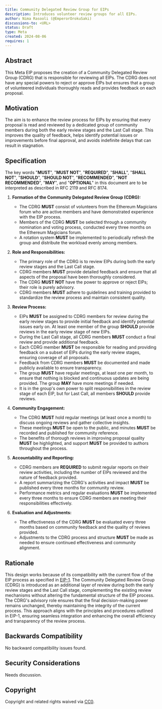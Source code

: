 ```yaml
---
title: Community Delegated Review Group for EIPs
description: Introduces volunteer review groups for all EIPs.
author: Nima Rasooli (@EmperorOrokuSaki)
discussions-to: <URL>
status: Draft
type: Meta
created: 2024-08-06
requires: 1
---
```


## Abstract

This Meta EIP proposes the creation of a Community Delegated Review Group (CDRG) that is responsible for reviewing all EIPs. The CDRG does not have any special powers to reject or approve EIPs but ensures that a group of volunteered individuals thoroughly reads and provides feedback on each proposal.

## Motivation

The aim is to enhance the review process for EIPs by ensuring that every proposal is read and reviewed by a dedicated group of community members during both the early review stages and the Last Call stage. This improves the quality of feedback, helps identify potential issues or improvements before final approval, and avoids indefinite delays that can result in stagnation.

## Specification

The key words "**MUST**", "**MUST NOT**", "**REQUIRED**", "**SHALL**", "**SHALL NOT**", "**SHOULD**", "**SHOULD NOT**", "**RECOMMENDED**", "**NOT RECOMMENDED**", "**MAY**", and "**OPTIONAL**" in this document are to be interpreted as described in RFC 2119 and RFC 8174.

1. **Formation of the Community Delegated Review Group (CDRG):**
   - The CDRG **MUST** consist of volunteers from the Ethereum Magicians forum who are active members and have demonstrated experience with the EIP process.
   - Members of the CDRG **MUST** be selected through a community nomination and voting process, conducted every three months on the Ethereum Magicians forum.
   - A rotation system **MUST** be implemented to periodically refresh the group and distribute the workload evenly among members.

2. **Role and Responsibilities:**
   - The primary role of the CDRG is to review EIPs during both the early review stages and the Last Call stage.
   - CDRG members **MUST** provide detailed feedback and ensure that all aspects of the proposal have been thoroughly considered.
   - The CDRG **MUST NOT** have the power to approve or reject EIPs; their role is purely advisory.
   - CDRG members **MUST** adhere to guidelines and training provided to standardize the review process and maintain consistent quality.

3. **Review Process:**
   - EIPs **MUST** be assigned to CDRG members for review during the early review stages to provide initial feedback and identify potential issues early on. At least one member of the group **SHOULD** provide reviews in the early review stage of new EIPs.
   - During the Last Call stage, all CDRG members **MUST** conduct a final review and provide additional feedback.
   - Each CDRG member **MUST** be responsible for reading and providing feedback on a subset of EIPs during the early review stages, ensuring coverage of all proposals.
   - Feedback from CDRG members **MUST** be documented and made publicly available to ensure transparency.
   - The group **MUST** have regular meetings, at least one per month, to ensure that nothing is blocked and continuous updates are being provided. The group **MAY** have more meetings if needed.
   - It is in the group's own power to split responsibilities in the review stage of each EIP, but for Last Call, all members **SHOULD** provide reviews.

4. **Community Engagement:**
   - The CDRG **MUST** hold regular meetings (at least once a month) to discuss ongoing reviews and gather collective insights.
   - These meetings **MUST** be open to the public, and minutes **MUST** be recorded and published for community reference.
   - The benefits of thorough reviews in improving proposal quality **MUST** be highlighted, and support **MUST** be provided to authors throughout the process.

5. **Accountability and Reporting:**
   - CDRG members are **REQUIRED** to submit regular reports on their review activities, including the number of EIPs reviewed and the nature of feedback provided.
   - A report summarizing the CDRG's activities and impact **MUST** be published every three months for community review.
   - Performance metrics and regular evaluations **MUST** be implemented every three months to ensure CDRG members are meeting their responsibilities effectively.

6. **Evaluation and Adjustments:**
   - The effectiveness of the CDRG **MUST** be evaluated every three months based on community feedback and the quality of reviews provided.
   - Adjustments to the CDRG process and structure **MUST** be made as needed to ensure continued effectiveness and community alignment.

## Rationale

This design works because of its compatibility with the current flow of the EIP process as specified in [EIP-1](./eip-1.md). The Community Delegated Review Group (CDRG) is introduced as an additional layer of review during both the early review stages and the Last Call stage, complementing the existing review mechanisms without altering the fundamental structure of the EIP process. The CDRG's advisory role ensures that the final decision-making power remains unchanged, thereby maintaining the integrity of the current process. This approach aligns with the principles and procedures outlined in EIP-1, ensuring seamless integration and enhancing the overall efficiency and transparency of the review process.

## Backwards Compatibility

No backward compatibility issues found.

## Security Considerations

Needs discussion.

## Copyright

Copyright and related rights waived via [CC0](../LICENSE.md).
